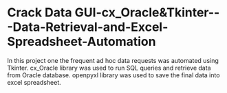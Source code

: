 # Crack Data GUI-cx_Oracle&Tkinter---Data-Retrieval-and-Excel-Spreadsheet-Automation
In this project one the frequent ad hoc data requests was automated using Tkinter. cx_Oracle library was used to run SQL queries and retrieve data from Oracle database. openpyxl library was used to save the final data into excel spreadsheet.
